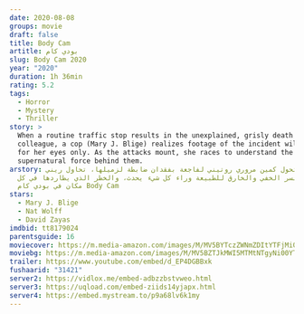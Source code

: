 ```yaml
---
date: 2020-08-08
groups: movie
draft: false
title: Body Cam
artitle: بودي كام
slug: Body Cam 2020
year: "2020"
duration: 1h 36min
rating: 5.2
tags:
  - Horror
  - Mystery
  - Thriller
story: >
  When a routine traffic stop results in the unexplained, grisly death of her
  colleague, a cop (Mary J. Blige) realizes footage of the incident will play
  for her eyes only. As the attacks mount, she races to understand the
  supernatural force behind them.
arstory: عندما يتحول كمين مروري روتيني لفاجعة بفقدان ضابطة لزميلها، تحاول ريني
  فهم السر الخفي والخارق للطبيعة وراء كل شيء يحدث، والخطر الذي يطاردها في كل
  مكان في بودي كام Body Cam
stars:
  - Mary J. Blige
  - Nat Wolff
  - David Zayas
imdbid: tt8179024
parentsguide: 16
moviecover: https://m.media-amazon.com/images/M/MV5BYTczZWNmZDItYTFjMi00Y2ViLTkxM2UtMDkxYTAxOWE0YTNjXkEyXkFqcGdeQXVyMDk5Mzc5MQ@@._V1_SY1000_CR0,0,666,1000_AL_.jpg
moviebg: https://m.media-amazon.com/images/M/MV5BZTJkMWI5MTMtNTgyNi00YTMzLWE3ZjMtODI0MzU1NjQ2ZDA4XkEyXkFqcGdeQXVyODEwMTc2ODQ@._V1_.jpg
trailer: https://www.youtube.com/embed/d_EP4DGBBxk
fushaarid: "31421"
server2: https://vidlox.me/embed-adbzzbstvweo.html
server3: https://uqload.com/embed-ziids14yjapx.html
server4: https://embed.mystream.to/p9a68lv6k1my
---
```

